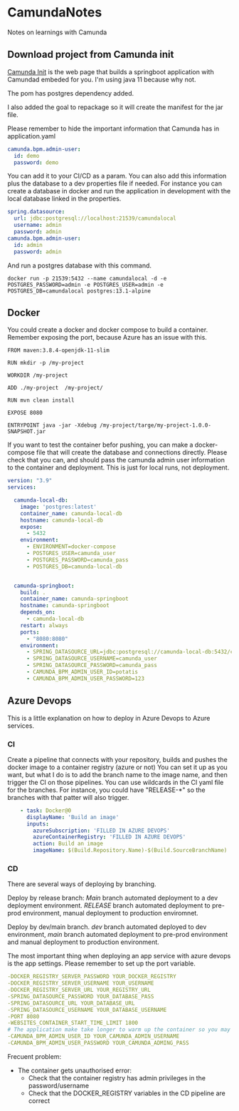 # CamundaNotes
Notes on learnings with Camunda

## Download project from Camunda init

[Camunda Init](https://start.camunda.com/) is the web page that builds a springboot application with Camundad embeded for you. I'm using java 11 because why not.

The pom has postgres dependency added. 

I also added the goal to repackage so it will create the manifest for the jar file. 


Please remember to hide the important information that Camunda has in application.yaml
```yaml
camunda.bpm.admin-user:
  id: demo
  password: demo
```
You can add it to your CI/CD as a param. 
You can also add this information plus the database to a dev properties file if needed. For instance you can create a database in docker and run the application in development with the local database linked in the properties. 

```yaml
spring.datasource:
  url: jdbc:postgresql://localhost:21539/camundalocal
  username: admin
  password: admin
camunda.bpm.admin-user:
  id: admin
  password: admin
```
And run a postgres database with this command. 
```
docker run -p 21539:5432 --name camundalocal -d -e POSTGRES_PASSWORD=admin -e POSTGRES_USER=admin -e POSTGRES_DB=camundalocal postgres:13.1-alpine
```

## Docker
You could create a docker and docker compose to build a container.
Remember exposing the port, because Azure has an issue with this. 
```Docker
FROM maven:3.8.4-openjdk-11-slim

RUN mkdir -p /my-project

WORKDIR /my-project

ADD ./my-project  /my-project/

RUN mvn clean install

EXPOSE 8080

ENTRYPOINT java -jar -Xdebug /my-project/targe/my-project-1.0.0-SNAPSHOT.jar
```

If you want to test the container befor pushing, you can make a docker-compose file that will create the database and connections directly. Please check that you can, and should pass the camunda admin user information to the container and deployment. This is just for local runs, not deployment. 

```yaml
version: "3.9"
services:

  camunda-local-db:
    image: 'postgres:latest'
    container_name: camunda-local-db
    hostname: camunda-local-db
    expose:
      - 5432
    environment:
      - ENVIRONMENT=docker-compose
      - POSTGRES_USER=camunda_user
      - POSTGRES_PASSWORD=camunda_pass
      - POSTGRES_DB=camunda-local-db


  camunda-springboot:
    build: .
    container_name: camunda-springboot
    hostname: camunda-springboot
    depends_on:
      - camunda-local-db
    restart: always
    ports:
      - "8080:8080"
    environment:
      - SPRING_DATASOURCE_URL=jdbc:postgresql://camunda-local-db:5432/camunda-local-db
      - SPRING_DATASOURCE_USERNAME=camunda_user
      - SPRING_DATASOURCE_PASSWORD=camunda_pass
      - CAMUNDA_BPM_ADMIN_USER_ID=potatis
      - CAMUNDA_BPM_ADMIN_USER_PASSWORD=123
 ```

## Azure Devops
This is a little explanation on how to deploy in Azure Devops to Azure services. 
### CI
Create a pipeline that connects with your repository, builds and pushes the docker image to a container registry (azure or not) You can set it up as you want, but what I do is to add the branch name to the image name, and then trigger the CI on those pipelines. You can use wildcards in the CI yaml file for the branches. For instance, you could have "RELEASE-*" so the branches with that patter will also trigger.

```YAML
    - task: Docker@0
      displayName: 'Build an image'
      inputs:
        azureSubscription: 'FILLED IN AZURE DEVOPS'
        azureContainerRegistry: 'FILLED IN AZURE DEVOPS'
        action: Build an image
        imageName: $(Build.Repository.Name)-$(Build.SourceBranchName)
``` 

### CD
There are several ways of deploying by branching. 

Deploy by release branch: *Main* branch automated deployment to a dev deployment environment. *RELEASE* branch automated deployment to pre-prod environment, manual deployment to production enviromnet. 

Deploy by dev/main branch. *dev* branch automated deployed to dev environment, *main* branch automated deployment to pre-prod environment and manual deployment to production environment. 


The most important thing when deploying an app service with azure devops is the app settings. 
Please remember to set up the port variable. 


```yaml
-DOCKER_REGISTRY_SERVER_PASSWORD YOUR_DOCKER_REGISTRY 
-DOCKER_REGISTRY_SERVER_USERNAME YOUR_USERNAME
-DOCKER_REGISTRY_SERVER_URL YOUR_REGISTRY_URL
-SPRING_DATASOURCE_PASSWORD YOUR_DATABASE_PASS
-SPRING_DATASOURCE_URL YOUR_DATABASE_URL
-SPRING_DATASOURCE_USERNAME YOUR_DATABASE_USERNAME 
-PORT 8080 
-WEBSITES_CONTAINER_START_TIME_LIMIT 1800 
# The application make take longer to warm up the container so you may need to have more time before the app thinks the container died
-CAMUNDA_BPM_ADMIN_USER_ID YOUR_CAMUNDA_ADMIN_USERNAME 
-CAMUNDA_BPM_ADMIN_USER_PASSWORD YOUR_CAMUNDA_ADMING_PASS
```

Frecuent problem: 
- The container gets unauthorised error: 
  - Check that the container registry has admin privileges in the password/username
  - Check that the DOCKER_REGISTRY variables in the CD pipeline are correct